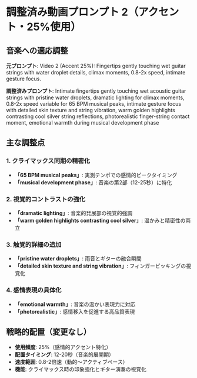 # 調整済み動画プロンプト 2（アクセント・25%使用）

## 音楽への適応調整

**元プロンプト**: Video 2 (Accent 25%): Fingertips gently touching wet guitar strings with water droplet details, climax moments, 0.8-2x speed, intimate gesture focus.

**調整済みプロンプト**: Intimate fingertips gently touching wet acoustic guitar strings with pristine water droplets, dramatic lighting for climax moments, 0.8-2x speed variable for 65 BPM musical peaks, intimate gesture focus with detailed skin texture and string vibration, warm golden highlights contrasting cool silver string reflections, photorealistic finger-string contact moment, emotional warmth during musical development phase

## 主な調整点

### 1. クライマックス同期の精密化
- **「65 BPM musical peaks」**: 実測テンポでの感情的ピークタイミング
- **「musical development phase」**: 音楽の第2部（12-25秒）に特化

### 2. 視覚的コントラストの強化
- **「dramatic lighting」**: 音楽的発展部の視覚的強調
- **「warm golden highlights contrasting cool silver」**: 温かみと精密性の両立

### 3. 触覚的詳細の追加
- **「pristine water droplets」**: 雨音とギターの融合瞬間
- **「detailed skin texture and string vibration」**: フィンガーピッキングの視覚化

### 4. 感情表現の具体化
- **「emotional warmth」**: 音楽の温かい表現力に対応
- **「photorealistic」**: 感情移入を促進する高品質表現

## 戦略的配置（変更なし）
- **使用頻度**: 25%（感情的アクセント特化）
- **配置タイミング**: 12-20秒（音楽的展開期）
- **速度範囲**: 0.8-2倍速（動的〜アクティブペース）
- **機能**: クライマックス時の印象強化とギター演奏の視覚化